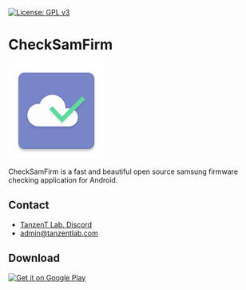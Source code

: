 [![License: GPL v3](https://img.shields.io/badge/License-GPL%20v3-blue.svg)](https://www.gnu.org/licenses/gpl-3.0)

CheckSamFirm
===
![](art/ic_launcher.png)

CheckSamFirm is a fast and beautiful open source samsung firmware checking application for Android.

## Contact
- [TanzenT Lab. Discord](https://discord.gg/CGMXVZj)
- admin@tanzentlab.com

## Download

<a href='https://play.google.com/store/apps/details?id=com.tanzentlab.checksamfirm&pcampaignid=MKT-Other-global-all-co-prtnr-py-PartBadge-Mar2515-1'><img alt='Get it on Google Play' src='https://play.google.com/intl/en_us/badges/images/generic/en_badge_web_generic.png' width="200" /></a>
